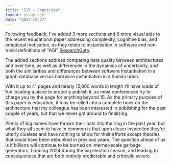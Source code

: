 ```yaml
---
title: "117 - Cognition"
layout: essay.njk
date: "2023-12-27"
---
```


Following feedback, I've added 3 more sections and 6 more visual aids to the recent educational paper addressing complexity, cognitive bias, and emotional motivation, as they relate to instantiation in software and non-trivial definitions of "AGI" [ResearchGate](http://dx.doi.org/10.13140/RG.2.2.11390.56641).

The added sections address comparing data quality between architectures and over time, as well as differences in the dynamics of uncertainty, and both the similarities and differences between software instantiation in a graph database versus hardware instantiation in a human brain.

With it up to 41 pages and nearly 15,000 words in length I'll have loads of fun locating a place to properly publish it, as most conferences try to charge you by the page for anything beyond 15. As the primary purpose of this paper is education, it may be rolled into a complete book on the architecture that my colleague has been interested in publishing for the past couple of years, but that we never got around to finalizing.

Plenty of big names have thrown their hats into the ring in the past year, but what they all seem to have in common is that upon closer inspection they're utterly clueless and have nothing to show for their efforts except theories that could have been debunked in previous years. The question ahead of us is if billions will continue to be burned on internet-scale garbage generators, flooding 2024 during the big election season, and leading to consequences that are both entirely predictable and critically severe.
